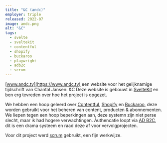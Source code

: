 ```yaml
---
title: "&C (andc)"
employer: triple
released: 2022-07
image: andc.png
alt: "&C"
tags:
  - svelte
  - sveltekit
  - contentful
  - shopify
  - buckaroo
  - playwright
  - adb2c
  - scrum
---
```


[www.andc.tv](https://www.andc.tv) een website voor het gelijknamige tijdschrift van Chantal Jansen: &C
Deze website is gebouwt in [SvelteKit](https://kit.svelte.dev) en ben erg tevreden over hoe het project is opgezet.

We hebben een hoop geleerd over [Contentful](https://www.contentful.com/), [Shopify](https://shopify.dev/) en [Buckaroo](https://www.buckaroo.nl/), deze worden gebruikt voor het beheren van content, producten & abonnementen.  
We liepen tegen een hoop beperkingen aan, deze systemn zijn niet perse slecht, maar ik had hogere verwachtingen. Authencatie loopt via [AD B2C](https://docs.microsoft.com/nl-nl/azure/active-directory-b2c/), dit is een drama systeem en raad deze af voor vervolgprojecten.

Voor dit project werd [scrum](https://www.scrum.org/) gebruikt, een fijn werkwijze.
